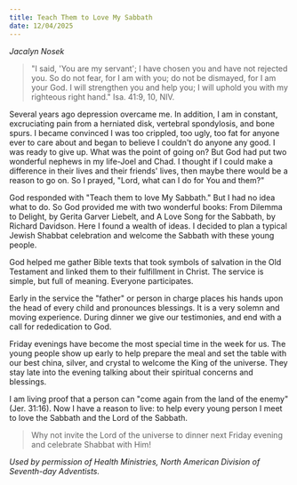 ```yaml
---
title: Teach Them to Love My Sabbath
date: 12/04/2025
---
```


_Jacalyn Nosek_

> <p></p>
> "I said, 'You are my servant'; I have chosen you and have not rejected you. So do not fear, for I am with you; do not be dismayed, for I am your God. I will strengthen you and help you; I will uphold you with my righteous right hand." Isa. 41:9, 10, NIV.

Several years ago depression overcame me. In addition, I am in constant, excruciating pain from a herniated disk, vertebral spondylosis, and bone spurs. I became convinced I was too crippled, too ugly, too fat for anyone ever to care about and began to believe I couldn't do anyone any good. I was ready to give up. What was the point of going on? But God had put two wonderful nephews in my life-Joel and Chad. I thought if I could make a difference in their lives and their friends' lives, then maybe there would be a reason to go on. So I prayed, "Lord, what can I do for You and them?"

God responded with "Teach them to love My Sabbath." But I had no idea what to do. So God provided me with two wonderful books: From Dilemma to Delight, by Gerita Garver Liebelt, and A Love Song for the Sabbath, by Richard Davidson. Here I found a wealth of ideas. I decided to plan a typical Jewish Shabbat celebration and welcome the Sabbath with these young people.

God helped me gather Bible texts that took symbols of salvation in the Old Testament and linked them to their fulfillment in Christ. The service is simple, but full of meaning. Everyone participates.

Early in the service the "father" or person in charge places his hands upon the head of every child and pronounces blessings. It is a very solemn and moving experience. During dinner we give our testimonies, and end with a call for rededication to God.

Friday evenings have become the most special time in the week for us. The young people show up early to help prepare the meal and set the table with our best china, silver, and crystal to welcome the King of the universe. They stay late into the evening talking about their spiritual concerns and blessings.

I am living proof that a person can "come again from the land of the enemy" (Jer. 31:16). Now I have a reason to live: to help every young person I meet to love the Sabbath and the Lord of the Sabbath.

> <callout></callout>
> Why not invite the Lord of the universe to dinner next Friday evening and celebrate Shabbat with Him!

_Used by permission of Health Ministries, North American Division of Seventh-day Adventists._